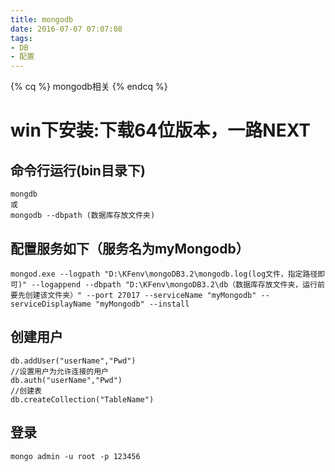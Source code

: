 ```yaml
---
title: mongodb
date: 2016-07-07 07:07:08
tags: 
- DB
- 配置
---
```

{% cq %} mongodb相关 {% endcq %}
<!--more-->
#  win下安装:下载64位版本，一路NEXT
## 命令行运行(bin目录下)
```
mongdb
或
mongodb --dbpath (数据库存放文件夹)
```
## 配置服务如下（服务名为myMongodb）
```
mongod.exe --logpath "D:\KFenv\mongoDB3.2\mongodb.log(log文件，指定路径即可)" --logappend --dbpath "D:\KFenv\mongoDB3.2\db（数据库存放文件夹，运行前要先创建该文件夹）" --port 27017 --serviceName "myMongodb" --serviceDisplayName "myMongodb" --install
```
## 创建用户
```
db.addUser("userName","Pwd") 
//设置用户为允许连接的用户  
db.auth("userName","Pwd") 
//创建表    
db.createCollection("TableName")                                     
```
## 登录
```
mongo admin -u root -p 123456
```


